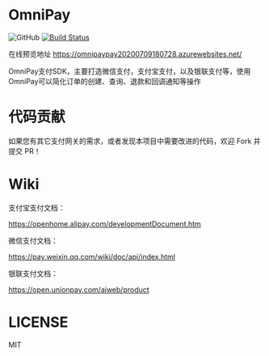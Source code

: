 OmniPay
===============

![GitHub](https://img.shields.io/github/license/hueifeng/OmniPay)
[![Build Status](https://dev.azure.com/dotnetserverprojects/OmniPay/_apis/build/status/omnipaypay20200709180728%20-%20CI?branchName=master)](https://dev.azure.com/dotnetserverprojects/OmniPay/_build/latest?definitionId=1&branchName=master)

在线预览地址 https://omnipaypay20200709180728.azurewebsites.net/


OmniPay支付SDK，主要打造微信支付，支付宝支付，以及银联支付等，使用OmniPay可以简化订单的创建、查询、退款和回调通知等操作


# 代码贡献

如果您有其它支付网关的需求，或者发现本项目中需要改进的代码，欢迎 Fork 并提交 PR！

# Wiki

支付宝支付文档：

https://openhome.alipay.com/developmentDocument.htm

微信支付文档：

https://pay.weixin.qq.com/wiki/doc/api/index.html

银联支付文档：

https://open.unionpay.com/ajweb/product

# LICENSE

MIT
